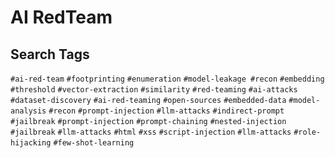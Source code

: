 # AI RedTeam

## Search Tags
`#ai-red-team` `#footprinting` `#enumeration` `#model-leakage #recon`  `#embedding` `#threshold` `#vector-extraction` `#similarity` `#red-teaming` `#ai-attacks` `#dataset-discovery` `#ai-red-teaming` `#open-sources` `#embedded-data` `#model-analysis` `#recon`  `#prompt-injection` `#llm-attacks` `#indirect-prompt` `#jailbreak` `#prompt-injection` `#prompt-chaining` `#nested-injection` `#jailbreak` `#llm-attacks` `#html` `#xss` `#script-injection` `#llm-attacks` `#role-hijacking` `#few-shot-learning` 

